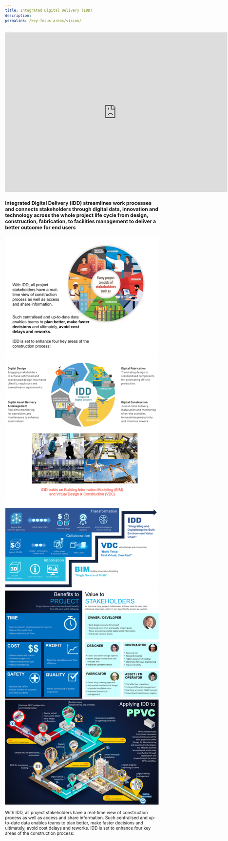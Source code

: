 ```yaml
---
title: Integrated Digital Delivery (IDD)
description:  
permalink: /key-focus-areas/vision/
---
```



<iframe width="730" height="523" src="https://www.youtube.com/embed/04EunnNFfRg" title="YouTube video player" frameborder="0" allow="accelerometer; autoplay; clipboard-write; encrypted-media; gyroscope; picture-in-picture" allowfullscreen></iframe>


### Integrated Digital Delivery (IDD) streamlines work processes and connects stakeholders through digital data, innovation and technology across the whole project life cycle from design, construction, fabrication, to facilities management to deliver a better outcome for end users
 

![Sustainable Dessvelopment](/images/idd01.PNG)
![Sustainable Dessvelopment](/images/idd02.PNG)
![Sustainable Dessvelopment](/images/idd03.PNG)
![Sustainable Dessvelopment](/images/idd04.PNG)
![Sustainable Dessvelopment](/images/idd05.PNG)


With IDD, all project stakeholders have a real-time view of construction process as well as access and share information. Such centralised and up-to-date data enables teams to plan better, make faster decisions and ultimately, avoid cost delays and reworks. IDD is set to enhance four key areas of the construction process:

